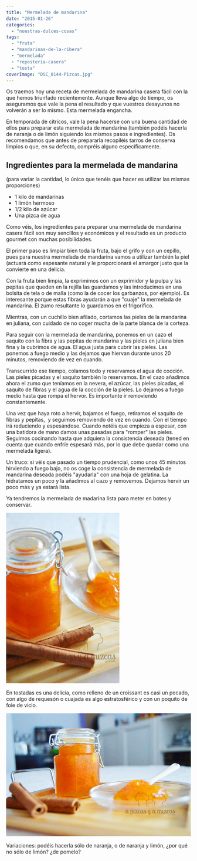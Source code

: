 ```yaml
---
title: "Mermelada de mandarina"
date: "2015-01-26"
categories:
  - "nuestras-dulces-cosas"
tags:
  - "fruta"
  - "mandarinas-de-la-ribera"
  - "mermelada"
  - "reposteria-casera"
  - "tosta"
coverImage: "DSC_0144-Pizcas.jpg"
---
```


Os traemos hoy una receta de mermelada de mandarina casera fácil con la que hemos triunfado recientemente. Aunque lleva algo de tiempo, os aseguramos que vale la pena el resultado y que vuestros desayunos no volverán a ser lo mismo. Esta mermelada engancha.

En temporada de cítricos, vale la pena hacerse con una buena cantidad de ellos para preparar esta mermelada de mandarina (también podéis hacerla de naranja o de limón siguiendo los mismos pasos e ingredientes). Os recomendamos que antes de prepararla recopiléis tarros de conserva limpios o que, en su defecto, compréis alguno específicamente.

## Ingredientes para la mermelada de mandarina

(para variar la cantidad, lo único que tenéis que hacer es utilizar las mismas proporciones)

- 1 kilo de mandarinas
- 1 limón hermoso
- 1/2 kilo de azúcar
- Una pizca de agua

Como véis, los ingredientes para preparar una mermelada de mandarina casera fácil son muy sencillos y económicos y el resultado es un producto gourmet con muchas posibilidades.

El primer paso es limpiar bien toda la fruta, bajo el grifo y con un cepillo, pues para nuestra mermelada de mandarina vamos a utilizar también la piel (actuará como espesante natural y le proporcionará el amargor justo que la convierte en una delicia.

Con la fruta bien limpia, la exprimimos con un exprimidor y la pulpa y las pepitas que queden en la rejilla las guardamos y las introducimos en una bolsita de tela o de malla (como la de cocer los garbanzos, por ejemplo). Es interesante porque estas fibras ayudarán a que "cuaje" la mermelada de mandarina. El zumo resultante lo guardamos en el frigorífico.

Mientras, con un cuchillo bien afilado, cortamos las pieles de la mandarina en juliana, con cuidado de no coger mucha de la parte blanca de la corteza.

Para seguir con la mermelada de mandarina, ponemos en un cazo el saquito con la fibra y las pepitas de mandarina y las pieles en juliana bien fina y la cubrimos de agua. El agua justa para cubrir las pieles. Las ponemos a fuego medio y las dejamos que hiervan durante unos 20 minutos, removiendo de vez en cuando.

Transcurrido ese tiempo, colamos todo y reservamos el agua de cocción. Las pieles picadas y el saquito también lo reservamos. En el cazo añadimos ahora el zumo que teníamos en la nevera, el azúcar, las pieles picadas, el saquito de fibras y el agua de la cocción de la pieles. Lo dejamos a fuego medio hasta que rompa el hervor. Es importante ir removiendo constantemente.

Una vez que haya roto a hervir, bajamos el fuego, retiramos el saquito de fibras y pepitas,  y seguimos removiendo de vez en cuando. Con el tiempo irá reduciendo y espesándose. Cuando notéis que empieza a espesar, con una batidora de mano damos unas pasadas para "romper" las pieles. Seguimos cocinando hasta que adquiera la consistencia deseada (tened en cuenta que cuando enfríe espesará más, por lo que debe quedar como una mermelada ligera).

Un truco: si véis que pasado un tiempo prudencial, como unos 45 minutos hirviendo a fuego bajo, no os coge la consistencia de mermelada de mandarina deseada podéis "ayudarla" con una hoja de gelatina. La hidratamos un poco y la añadimos al cazo y removemos. Dejamos hervir un poco más y ya estará lista.

Ya tendremos la mermelada de madarina lista para meter en botes y conservar.

![Mermelada de mandarina](images/DSC_0145-Pizcas.jpg)

En tostadas es una delicia, como relleno de un croissant es casi un pecado, con algo de requesón o cuajada es algo estratosférico y con un poquito de foie de vicio.

![Esta mermelada está muy buena! mmmm](images/DSC_0144-Pizcas.jpg)

Variaciones: podéis hacerla sólo de naranja, o de naranja y limón, ¿por qué no sólo de limón? ¿de pomelo?
